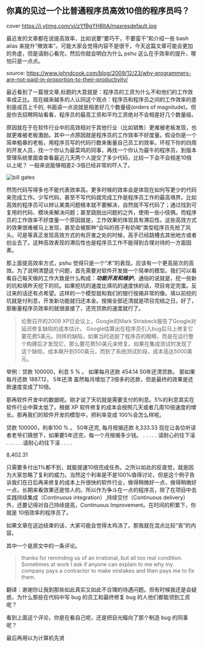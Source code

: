 你真的见过一个比普通程序员高效10倍的程序员吗？
---
cover https://i.ytimg.com/vi/zYfBgYH8ltA/maxresdefault.jpg

最近发的文章都在说提高效率，比如说要“要巧干，不要蛮干”和介绍一些 bash alias 来提升“微效率”。可能大家会觉得内容不是很干，今天这篇文章可能会更加的务虚，但是请耐心看完，然后你就会明白为什么 pshu 这么在乎效率的提升，哪怕只是一点点。
 
source: https://www.johndcook.com/blog/2009/12/23/why-programmers-are-not-paid-in-proportion-to-their-productivity/  

最近看到了一篇很文章,标题的大意就是：程序员的工资为什么不和他们的工作效率成正比。现在越来越多的人认同这个观点：程序员和程序员之间的工作效率的差别是成百上千的, 书面语一点说就是相差好几个数量级(orders of magnitude)。但是你去招聘网站看看，程序员的最高工资和平均工资绝对不会相差好几个数量级。

原因就在于在软件行业中的高效相对于其他行业（比如销售）更难被老板发现，也就更难被老板激励。其中一点原因就是程序员的工作效率不好度量。假设你是一个简单粗暴的老板，用程序员写的代码行数来衡量自己员工的效率。环视下你的四周的开发人员，找一个你认为最菜鸡的同事，再找一个你认为最牛的程序员，到版本管理系统里面查查看最近几天两个人提交了多少代码，比较一下会不会相差10倍以上呢？ 一般来说能够相差2-3倍已经非常的吓人了。

![bill gates](http://cdn2.51ulong.com/18-9-28/41682812.jpg)

然而代码写得多也不能代表效率高。更多时候的效率会是体现在如何写更少的代码来完成工作。少写代码，甚至不写代码就完成工作是程序员工作的最高境界。比如高效的程序员可以辨认某类问题根本就不要解决，自然就不写代码了；通过找到可复用的代码、模块来解决问题；甚至跳脱出问题的之外，使用一些小伎俩。而程序员的工作效率不好度量一个原因就是，工作效果的体现具有滞后性。这些高效方式的效果很难被马上发现，甚至会被那种“会叫的孩子有奶喝”类型程序员先抢了风头。可是等真正发现高效方式的有厉害之处的时候，高手已经跳槽去其他地方或者创业去了。这种高效表现的滞后性也是程序员工作不能得到合理对待的一方面因素。

那上面提高效率方式，pshu 觉得只是一个“术”的表现。应该有一个更高层次的高效。为了说明清楚这个问题，首先需要对软件开发做一个简单的模型。我们可以看看自己每天做的工作大致是什么构成：***功能开发和维护***。通俗的说就是，挖一些新的坑和填昨天挖下的坑。如果挖坑的速度比填坑的速度快的话，项目肯定完蛋。反过来的话还有点希望。这样的一个模型就和我们的银行按揭非常的像。填以前挖的坑就是付利息，开发新功能就归还本金。按揭全部还清就是项目完结之日。好了，那衡量程序员效率的就很直接了，还完贷款的速度就行了。


 >伦敦召开的2009 XP日会议上，Google的Mark Striebeck报告了Google对延迟修复缺陷的成本估计。
>Google估算出在程序员引入bug后马上修复它要花费5美元。同样的缺陷，如果当时逃脱了程序员的眼睛，而是在运行整个构建后才发现它，那么要花费50美元来修复。如果在集成测试时发现了这个缺陷，成本飙升到500美元，而到了系统测试阶段，成本高达5000美元。


举例：贷款 100000，利息 5 % 。
如果每月还款 454.14 50年还清贷款。
那如果每月还款 1887.12， 5年还清
虽然每月增加了3倍多的还款，但是最终的效果是还款速度变成了10倍。

那再软件开发中的数据呢。刚才说了天坑就是需要支付的利息。5%的利息其实在软件行业中算太低了。根据 XP 软件修复的成本会按照几天或者几周10倍速度的增长。那再我们的软件开发的模型中，把利率变成 100%会怎么样呢。

贷款 100000，利率100 % 。
50年还完, 每月按揭还款 8,333.33
现在让各位听读者老爷们猜想下，如果要5年还完，每一个月按揭多少钱。
.
.
.
.
.
请耐心的往下滚
.
.
.
.
.
.请耐心的往下滚
.
.
.
.

8,402.31

只需要多付出1%都不到，就能提速10倍完成任务。之所以如此的反直觉，就是因为大家忽略了复利的威力。当然这个利率是不是100%值得讨论，但是这个例子告诉我们在日后再来修复的成本上升很快的软件行业，做得稍微好一点，做得稍微好一点，长期来看效果还是惊人的。所以作为争斗在一点的程序员，除了在项目中去实践持续集成（Continuous integration）,持续交付（Continuous delivery）外，还要记得对自己持续提高，Continuous Improvement。在时间的积累下，你就是 10倍效率的程序员了。


如果文章在这边结束的话，大家可能会觉得太鸡汤了。那我就在混点比较“丧”的内容。

其中一个是原文中的一条评论。

> thanks for reminding us of an irrational, but all too real condition. Sometimes at work I ask if anyone can explain to me why my company pays a contractor to make mistakes and then pays me to fix them.  

翻译：谢谢你让我到那些如此真实又如此不合理的待遇问题。但有时候我还是会疑惑，为什么那些在代码中写 bug 的员工和最终修复 bug 的人他们都能领到工资呢？

看到上面这个评论，你是在看自己呢，还是把目光瞄向了那个制造 bug 的同事呢？

最后再用以为计算机先贤
<!--stackedit_data:
eyJoaXN0b3J5IjpbMjc0NjQ5NzMwLDE1ODUyNDczMjYsMTA0OT
QwNDMwMiwxODYyMjU5NzE2LC04NTkzODA1MDAsNjMxNjg4ODQy
LDE1OTk2OTY3OTksODc4NzE0OTQ5LDE3NDA0NDE5OTAsLTU5NT
EzNjc1MSwxMTIxMDE0MDE1LC02Nzk1MjkxMzAsLTE1ODE4NTY1
MzAsMTc0OTY1ODgzMywxMzEwNzA4ODMyLC0xNjg3MzU0ODAsMT
AzOTgyNzAxNywzOTMxMjYzMTEsLTE2MjQzMjQwMzVdfQ==
-->